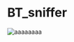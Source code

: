 # BT_sniffer
![aaaaaaaa](https://user-images.githubusercontent.com/57376369/214949102-727af3ab-06a6-43e4-9b88-e68ebb2d67cf.png)
